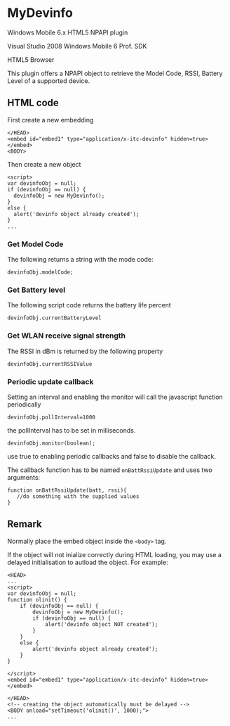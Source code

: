 # MyDevinfo
Windows Mobile 6.x HTML5 NPAPI plugin

Visual Studio 2008
Windows Mobile 6 Prof. SDK

HTML5 Browser

This plugin offers a NPAPI object to retrieve the Model Code, RSSI, Battery Level of a supported device.

## HTML code

First create a new embedding

    </HEAD>
    <embed id="embed1" type="application/x-itc-devinfo" hidden=true> </embed>
    <BODY>

Then create a new object 

    <script> 
    var devinfoObj = null;
    if (devinfoObj == null) {
      devinfoObj = new MyDevinfo();
    }
    else {
      alert('devinfo object already created');
    }
    ...

### Get Model Code

The following returns a string with the mode code:

    devinfoObj.modelCode;
    
### Get Battery level

The following script code returns the battery life percent

    devinfoObj.currentBatteryLevel
    
### Get WLAN receive signal strength

The RSSI in dBm is returned by the following property

    devinfoObj.currentRSSIValue
    
### Periodic update callback

Setting an interval and enabling the monitor will call the javascript function periodically
    
    devinfoObj.pollInterval=1000

the pollInterval has to be set in milliseconds.

    devinfoObj.monitor(boolean);
    
use true to enabling periodic callbacks and false to disable the callback.

The callback function has to be named `onBattRssiUpdate` and uses two arguments:
    
    function onBattRssiUpdate(batt, rssi){
       //do something with the supplied values
    }

## Remark

Normally place the embed object inside the `<body>` tag.

If the object will not inialize correctly during HTML loading, you may use a delayed initialisation to autload the object. For example:

    <HEAD>
    ...
    <script>
    var devinfoObj = null;
    function olinit() {
        if (devinfoObj == null) {
            devinfoObj = new MyDevinfo();
            if (devinfoObj == null) {
                alert('devinfo object NOT created');
            }
        }
        else {
            alert('devinfo object already created');
        }
    }
    
    </script> 
    <embed id="embed1" type="application/x-itc-devinfo" hidden=true> </embed> 
    
    </HEAD>
    <!-- creating the object automatically must be delayed -->
    <BODY onload="setTimeout('olinit()', 1000);">
    ...
